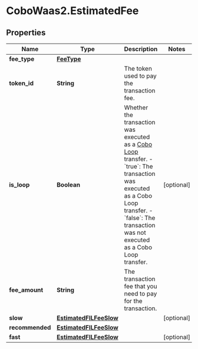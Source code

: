 # CoboWaas2.EstimatedFee

## Properties

Name | Type | Description | Notes
------------ | ------------- | ------------- | -------------
**fee_type** | [**FeeType**](FeeType.md) |  | 
**token_id** | **String** | The token used to pay the transaction fee. | 
**is_loop** | **Boolean** | Whether the transaction was executed as a [Cobo Loop](https://manuals.cobo.com/en/portal/custodial-wallets/cobo-loop) transfer. - &#x60;true&#x60;: The transaction was executed as a Cobo Loop transfer. - &#x60;false&#x60;: The transaction was not executed as a Cobo Loop transfer.  | [optional] 
**fee_amount** | **String** | The transaction fee that you need to pay for the transaction. | 
**slow** | [**EstimatedFILFeeSlow**](EstimatedFILFeeSlow.md) |  | [optional] 
**recommended** | [**EstimatedFILFeeSlow**](EstimatedFILFeeSlow.md) |  | 
**fast** | [**EstimatedFILFeeSlow**](EstimatedFILFeeSlow.md) |  | [optional] 



